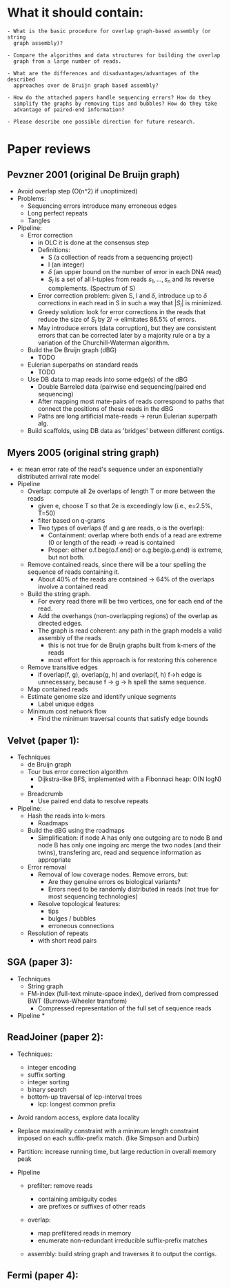 # What it should contain:

    - What is the basic procedure for overlap graph-based assembly (or string
      graph assembly)?

    - Compare the algorithms and data structures for building the overlap
      graph from a large number of reads.

    - What are the differences and disadvantages/advantages of the described
      approaches over de Bruijn graph based assembly?

    - How do the attached papers handle sequencing errors? How do they
      simplify the graphs by removing tips and bubbles? How do they take
      advantage of paired-end information?

    - Please describe one possible direction for future research.


# Paper reviews

## Pevzner 2001 (original De Bruijn graph)

  - Avoid overlap step (O(n^2) if unoptimized)
  - Problems:
    * Sequencing errors introduce many erroneous edges
    * Long perfect repeats
    * Tangles
  - Pipeline:
    * Error correction
      - in OLC it is done at the consensus step
      - Definitions:
        * S (a collection of reads from a sequencing project)
        * l (an integer)
        * $\delta$ (an upper bound on the number of error in each DNA read)
        * $S_l$ is a set of all l-tuples from reads $s_1,...,s_n$ and its
          reverse complements. (Spectrum of S)
      - Error correction problem: given S, l and $\delta$, introduce up to
        $\delta$ corrections in each read in S in such a way that $|S_l|$ is
        minimized.
      - Greedy solution: look for error corrections in the reads that reduce
        the size of $S_l$ by $2l$ -> elimitates 86.5% of errors.
      - May introduce errors (data corruption), but they are consistent errors
        that can be corrected later by a majority rule or a by a variation of
        the Churchill-Waterman algorithm.
    * Build the De Bruijn graph (dBG)
      - TODO
    * Eulerian superpaths on standard reads
      - TODO
    * Use DB data to map reads into some edge(s) of the dBG
      - Double Barreled data (pairwise end sequencing/paired end sequencing)
      - After mapping most mate-pairs of reads correspond to paths that
        connect the positions of these reads in the dBG
      - Paths are long artificial mate-reads -> rerun Eulerian superpath alg.
    * Build scaffolds, using DB data as 'bridges' between different contigs.

## Myers 2005 (original string graph)

  - e: mean error rate of the read's sequence under an exponentially
    distributed arrival rate model
  - Pipeline
    * Overlap: compute all 2e overlaps of length T or more between the reads
      - given e, choose T so that 2e is exceedingly low (i.e., e=2.5%, T=50)
      - filter based on q-grams
      - Two types of overlaps (f and g are reads, o is the overlap):
        * Containment: overlap where both ends of a read are
          extreme (0 or length of the read) -> read is contained
        * Proper: either o.f.beg(o.f.end) or o.g.beg(o.g.end) is extreme,
          but not both.
    * Remove contained reads, since there will be a tour spelling the
      sequence of reads containing it.
      - About 40% of the reads are contained
        -> 64% of the overlaps involve a contained read
    * Build the string graph.
      - For every read there will be two vertices, one for each end of the read.
      - Add the overhangs (non-overlapping regions) of the overlap as
        directed edges.
      - The graph is read coherent: any path in the graph models a valid
        assembly of the reads
        * this is not true for de Bruijn graphs built from k-mers of the reads
        * most effort for this approach is for restoring this coherence
    * Remove transitive edges
      - if overlap(f, g), overlap(g, h) and overlap(f, h)
        f->h edge is unnecessary, because f -> g -> h spell the same sequence.
    * Map contained reads
    * Estimate genome size and identify unique segments
      - Label unique edges
    * Minimum cost network flow
      - Find the minimum traversal counts that satisfy edge bounds


## Velvet (paper 1):

  - Techniques
    * de Bruijn graph
    * Tour bus error correction algorithm
      - Dijkstra-like BFS, implemented with a Fibonnaci heap: O(N logN)
      - 
    * Breadcrumb
      - Use paired end data to resolve repeats
  - Pipeline:
    * Hash the reads into k-mers
      - Roadmaps
    * Build the dBG using the roadmaps
      - Simplification:
        if node A has only one outgoing arc to node B
        and node B has only one ingoing arc
        merge the two nodes (and their twins),
        transfering arc, read and sequence information as appropriate
    * Error removal
      - Removal of low coverage nodes. Remove errors, but:
        * Are they genuine errors os biological variants?
        * Errors need to be randomly distributed in reads
          (not true for most sequencing technologies)
      - Resolve topological features:
        * tips
        * bulges / bubbles
        * erroneous connections
    * Resolution of repeats
      - with short read pairs

## SGA (paper 3):
  - Techniques
    * String graph
    * FM-index (full-text minute-space index), derived from
      compressed BWT (Burrows-Wheeler transform)
      - Compressed representation of the full set of sequence reads
  - Pipeline
    *  
  

## ReadJoiner (paper 2):

  - Techniques:
    * integer encoding
    * suffix sorting
    * integer sorting
    * binary search
    * bottom-up traversal of lcp-interval trees
      - lcp: longest common prefix

  - Avoid random access, explore data locality

  - Replace maximality constraint with a
    minimum length constraint imposed on each suffix-prefix match.
    (like Simpson and Durbin)

  - Partition: increase running time, but large reduction in
    overall memory peak

  - Pipeline

    * prefilter: remove reads
      - containing ambiguity codes
      - are prefixes or suffixes of other reads

    * overlap:
      - map prefiltered reads in memory
      - enumerate non-redundant irreducible suffix-prefix matches

    * assembly: build string graph and traverses it to output the contigs.


## Fermi (paper 4):

